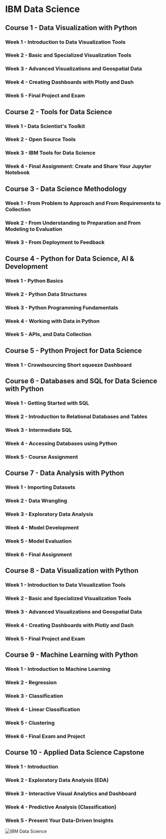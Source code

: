 # IBM Data Science

## Course 1 - Data Visualization with Python
### Week 1 - Introduction to Data Visualization Tools
### Week 2 - Basic and Specialized Visualization Tools
### Week 3 - Advanced Visualizations and Geospatial Data
### Week 4 - Creating Dashboards with Plotly and Dash
### Week 5 - Final Project and Exam

## Course 2 - Tools for Data Science
### Week 1 - Data Scientist's Toolkit
### Week 2 - Open Source Tools
### Week 3 - IBM Tools for Data Science 
### Week 4 - Final Assignment: Create and Share Your Jupyter Notebook

## Course 3 - Data Science Methodology
### Week 1 - From Problem to Approach and From Requirements to Collection
### Week 2 - From Understanding to Preparation and From Modeling to Evaluation
### Week 3 - From Deployment to Feedback

## Course 4 - Python for Data Science, AI & Development
### Week 1 - Python Basics
### Week 2 - Python Data Structures
### Week 3 - Python Programming Fundamentals
### Week 4 - Working with Data in Python
### Week 5 - APIs, and Data Collection

## Course 5 - Python Project for Data Science
### Week 1 - Crowdsourcing Short squeeze Dashboard

## Course 6 - Databases and SQL for Data Science with Python
### Week 1 - Getting Started with SQL
### Week 2 - Introduction to Relational Databases and Tables
### Week 3 - Intermediate SQL
### Week 4 - Accessing Databases using Python
### Week 5 - Course Assignment

## Course 7 - Data Analysis with Python
### Week 1 - Importing Datasets
### Week 2 - Data Wrangling
### Week 3 - Exploratory Data Analysis
### Week 4 - Model Development
### Week 5 - Model Evaluation
### Week 6 - Final Assignment

## Course 8 - Data Visualization with Python
### Week 1 - Introduction to Data Visualization Tools
### Week 2 - Basic and Specialized Visualization Tools
### Week 3 - Advanced Visualizations and Geospatial Data
### Week 4 - Creating Dashboards with Plotly and Dash
### Week 5 - Final Project and Exam

## Course 9 - Machine Learning with Python
### Week 1 - Introduction to Machine Learning
### Week 2 - Regression
### Week 3 - Classification
### Week 4 - Linear Classification
### Week 5 - Clustering
### Week 6 - Final Exam and Project

## Course 10 - Applied Data Science Capstone
### Week 1 - Introduction
### Week 2 - Exploratory Data Analysis (EDA)
### Week 3 - Interactive Visual Analytics and Dashboard
### Week 4 - Predictive Analysis (Classification)
### Week 5 - Present Your Data-Driven Insights

![IBM Data Science](https://user-images.githubusercontent.com/106895471/211172920-cf2519f6-b55b-4759-bf3f-753b75134a69.png)
